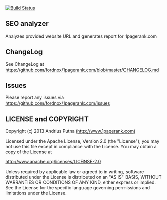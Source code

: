 [![Build Status](https://secure.travis-ci.org/fordnox/1pagerank.com.png?branch=master)](http://travis-ci.org/fordnox/1pagerank.com)

SEO analyzer
------------

Analyzes provided website URL and generates report for 1pagerank.com

ChangeLog
---------
See ChangeLog at https://github.com/fordnox/1pagerank.com/blob/master/CHANGELOG.md

Issues
------
Please report any issues via https://github.com/fordnox/1pagerank.com/issues

LICENSE and COPYRIGHT
-----------------------
Copyright (c) 2013 Andrius Putna (http://www.1pagerank.com)

Licensed under the Apache License, Version 2.0 (the "License");
you may not use this file except in compliance with the License.
You may obtain a copy of the License at

http://www.apache.org/licenses/LICENSE-2.0

Unless required by applicable law or agreed to in writing, software
distributed under the License is distributed on an "AS IS" BASIS,
WITHOUT WARRANTIES OR CONDITIONS OF ANY KIND, either express or implied.
See the License for the specific language governing permissions and
limitations under the License.